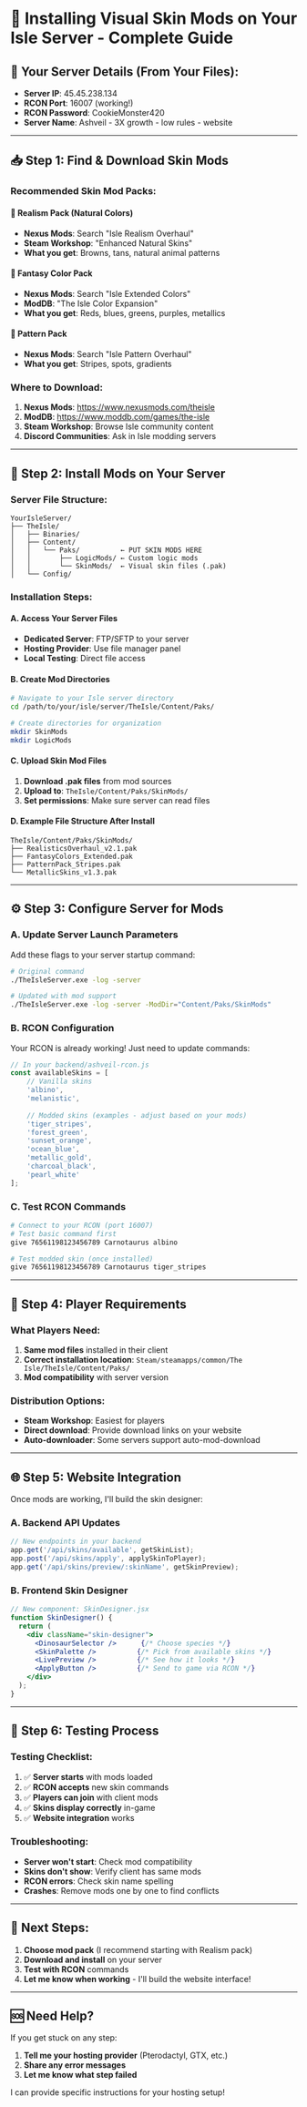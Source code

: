 # 🎨 Installing Visual Skin Mods on Your Isle Server - Complete Guide

## 🎯 **Your Server Details (From Your Files):**
- **Server IP**: 45.45.238.134
- **RCON Port**: 16007 (working!)
- **RCON Password**: CookieMonster420
- **Server Name**: Ashveil - 3X growth - low rules - website

---

## 📥 **Step 1: Find & Download Skin Mods**

### **Recommended Skin Mod Packs:**

#### **🌿 Realism Pack (Natural Colors)**
- **Nexus Mods**: Search "Isle Realism Overhaul"
- **Steam Workshop**: "Enhanced Natural Skins"
- **What you get**: Browns, tans, natural animal patterns

#### **🎨 Fantasy Color Pack**
- **Nexus Mods**: Search "Isle Extended Colors"
- **ModDB**: "The Isle Color Expansion"
- **What you get**: Reds, blues, greens, purples, metallics

#### **🦓 Pattern Pack**
- **Nexus Mods**: Search "Isle Pattern Overhaul"
- **What you get**: Stripes, spots, gradients

### **Where to Download:**
1. **Nexus Mods**: https://www.nexusmods.com/theisle
2. **ModDB**: https://www.moddb.com/games/the-isle
3. **Steam Workshop**: Browse Isle community content
4. **Discord Communities**: Ask in Isle modding servers

---

## 🔧 **Step 2: Install Mods on Your Server**

### **Server File Structure:**
```
YourIsleServer/
├── TheIsle/
│   ├── Binaries/
│   ├── Content/
│   │   └── Paks/          ← PUT SKIN MODS HERE
│   │       ├── LogicMods/ ← Custom logic mods
│   │       └── SkinMods/  ← Visual skin files (.pak)
│   └── Config/
```

### **Installation Steps:**

#### **A. Access Your Server Files**
- **Dedicated Server**: FTP/SFTP to your server
- **Hosting Provider**: Use file manager panel
- **Local Testing**: Direct file access

#### **B. Create Mod Directories**
```bash
# Navigate to your Isle server directory
cd /path/to/your/isle/server/TheIsle/Content/Paks/

# Create directories for organization
mkdir SkinMods
mkdir LogicMods
```

#### **C. Upload Skin Mod Files**
1. **Download .pak files** from mod sources
2. **Upload to**: `TheIsle/Content/Paks/SkinMods/`
3. **Set permissions**: Make sure server can read files

#### **D. Example File Structure After Install**
```
TheIsle/Content/Paks/SkinMods/
├── RealisticsOverhaul_v2.1.pak
├── FantasyColors_Extended.pak
├── PatternPack_Stripes.pak
└── MetallicSkins_v1.3.pak
```

---

## ⚙️ **Step 3: Configure Server for Mods**

### **A. Update Server Launch Parameters**
Add these flags to your server startup command:

```bash
# Original command
./TheIsleServer.exe -log -server

# Updated with mod support
./TheIsleServer.exe -log -server -ModDir="Content/Paks/SkinMods"
```

### **B. RCON Configuration**
Your RCON is already working! Just need to update commands:

```javascript
// In your backend/ashveil-rcon.js
const availableSkins = [
    // Vanilla skins
    'albino',
    'melanistic',
    
    // Modded skins (examples - adjust based on your mods)
    'tiger_stripes',
    'forest_green',
    'sunset_orange',
    'ocean_blue',
    'metallic_gold',
    'charcoal_black',
    'pearl_white'
];
```

### **C. Test RCON Commands**
```bash
# Connect to your RCON (port 16007)
# Test basic command first
give 76561198123456789 Carnotaurus albino

# Test modded skin (once installed)
give 76561198123456789 Carnotaurus tiger_stripes
```

---

## 👥 **Step 4: Player Requirements**

### **What Players Need:**
1. **Same mod files** installed in their client
2. **Correct installation location**: `Steam/steamapps/common/The Isle/TheIsle/Content/Paks/`
3. **Mod compatibility** with server version

### **Distribution Options:**
- **Steam Workshop**: Easiest for players
- **Direct download**: Provide download links on your website
- **Auto-downloader**: Some servers support auto-mod-download

---

## 🌐 **Step 5: Website Integration**

Once mods are working, I'll build the skin designer:

### **A. Backend API Updates**
```javascript
// New endpoints in your backend
app.get('/api/skins/available', getSkinList);
app.post('/api/skins/apply', applySkinToPlayer);
app.get('/api/skins/preview/:skinName', getSkinPreview);
```

### **B. Frontend Skin Designer**
```jsx
// New component: SkinDesigner.jsx
function SkinDesigner() {
  return (
    <div className="skin-designer">
      <DinosaurSelector />      {/* Choose species */}
      <SkinPalette />          {/* Pick from available skins */}
      <LivePreview />          {/* See how it looks */}
      <ApplyButton />          {/* Send to game via RCON */}
    </div>
  );
}
```

---

## 🧪 **Step 6: Testing Process**

### **Testing Checklist:**
1. ✅ **Server starts** with mods loaded
2. ✅ **RCON accepts** new skin commands
3. ✅ **Players can join** with client mods
4. ✅ **Skins display correctly** in-game
5. ✅ **Website integration** works

### **Troubleshooting:**
- **Server won't start**: Check mod compatibility
- **Skins don't show**: Verify client has same mods
- **RCON errors**: Check skin name spelling
- **Crashes**: Remove mods one by one to find conflicts

---

## 🎯 **Next Steps:**

1. **Choose mod pack** (I recommend starting with Realism pack)
2. **Download and install** on your server
3. **Test with RCON** commands
4. **Let me know when working** - I'll build the website interface!

---

## 🆘 **Need Help?**

If you get stuck on any step:
1. **Tell me your hosting provider** (Pterodactyl, GTX, etc.)
2. **Share any error messages**
3. **Let me know what step failed**

I can provide specific instructions for your hosting setup!